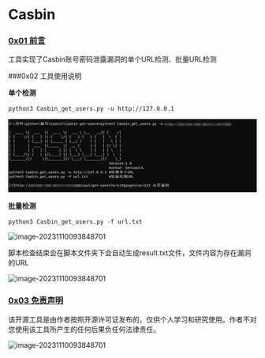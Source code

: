 # Casbin
### [0x01 前言](https://github.com/charonlight/xxl-jobExploitGUI#0x01-前言)

工具实现了Casbin账号密码泄露漏洞的单个URL检测、批量URL检测

###0x02 工具使用说明

**单个检测**

```
python3 Casbin_get_users.py -u http://127.0.0.1
```
![image-20231110093848701](/typora-images/image-20231110122427233.png)


**批量检测**

```
python3 Casbin_get_users.py -f url.txt
```

![image-20231110093848701](Casbin/typora-images/image-20231110122427233.png)

脚本检查结束会在脚本文件夹下会自动生成result.txt文件，文件内容为存在漏洞的URL

![image-20231110093848701](Casbin/typora-images/image-20231110122427233.png)

### [0x03 免责声明](https://github.com/charonlight/xxl-jobExploitGUI#0x03-免责声明)

该开源工具是由作者按照开源许可证发布的，仅供个人学习和研究使用。作者不对您使用该工具所产生的任何后果负任何法律责任。

![image-20231110093848701](Casbin/typora-images/image-20231110122427233.png)



